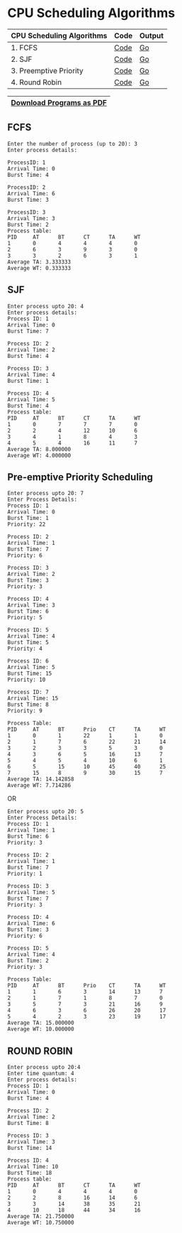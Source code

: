 # CPU Scheduling Algorithms

| CPU Scheduling Algorithms | Code                                                           | Output                                 |
| ------------------------- | -------------------------------------------------------------- | -------------------------------------- |
| 1. FCFS                   | [Code](/01%20-%20CPU%20Scheduling/A%20-%20FCFS.c)              | [Go](#fcfs)                            |
| 2. SJF                    | [Code](/01%20-%20CPU%20Scheduling/B%20-%20SJF.c)               | [Go](#sjf)                             |
| 3. Preemptive Priority    | [Code](/01%20-%20CPU%20Scheduling/C%20-%20Preemptive%20Prio.c) | [Go](#pre-emptive-priority-scheduling) |
| 4. Round Robin            | [Code](/01%20-%20CPU%20Scheduling/D%20-%20RR.c)                | [Go](#round-robin)                     |

| [Download Programs as PDF](https://github.com/blackpeps/ssmplab2023/files/13259530/SSMP.Exp.1.pdf) |
| --- |

## FCFS

```
Enter the number of process (up to 20): 3
Enter process details:

ProcessID: 1
Arrival Time: 0
Burst Time: 4

ProcessID: 2
Arrival Time: 6
Burst Time: 3

ProcessID: 3
Arrival Time: 3
Burst Time: 2
Process table:
PID     AT      BT      CT      TA      WT
1       0       4       4       4       0
2       6       3       9       3       0
3       3       2       6       3       1
Average TA: 3.333333
Average WT: 0.333333
```

## SJF

```
Enter process upto 20: 4
Enter process details:
Process ID: 1
Arrival Time: 0
Burst Time: 7

Process ID: 2
Arrival Time: 2
Burst Time: 4

Process ID: 3
Arrival Time: 4
Burst Time: 1

Process ID: 4
Arrival Time: 5
Burst Time: 4
Process table:
PID     AT      BT      CT      TA      WT
1       0       7       7       7       0
2       2       4       12      10      6
3       4       1       8       4       3
4       5       4       16      11      7
Average TA: 8.000000
Average WT: 4.000000
```

## Pre-emptive Priority Scheduling

```
Enter process upto 20: 7
Enter Process Details:
Process ID: 1
Arrival Time: 0
Burst Time: 1
Priority: 22

Process ID: 2
Arrival Time: 1
Burst Time: 7
Priority: 6

Process ID: 3
Arrival Time: 2
Burst Time: 3
Priority: 3

Process ID: 4
Arrival Time: 3
Burst Time: 6
Priority: 5

Process ID: 5
Arrival Time: 4
Burst Time: 5
Priority: 4

Process ID: 6
Arrival Time: 5
Burst Time: 15
Priority: 10

Process ID: 7
Arrival Time: 15
Burst Time: 8
Priority: 9

Process Table:
PID     AT      BT      Prio    CT      TA      WT
1       0       1       22      1       1       0
2       1       7       6       22      21      14
3       2       3       3       5       3       0
4       3       6       5       16      13      7
5       4       5       4       10      6       1
6       5       15      10      45      40      25
7       15      8       9       30      15      7
Average TA: 14.142858
Average WT: 7.714286
```

OR

```
Enter process upto 20: 5
Enter Process Details:
Process ID: 1
Arrival Time: 1
Burst Time: 6
Priority: 3

Process ID: 2
Arrival Time: 1
Burst Time: 7
Priority: 1

Process ID: 3
Arrival Time: 5
Burst Time: 7
Priority: 3

Process ID: 4
Arrival Time: 6
Burst Time: 3
Priority: 6

Process ID: 5
Arrival Time: 4
Burst Time: 2
Priority: 3

Process Table:
PID     AT      BT      Prio    CT      TA      WT
1       1       6       3       14      13      7
2       1       7       1       8       7       0
3       5       7       3       21      16      9
4       6       3       6       26      20      17
5       4       2       3       23      19      17
Average TA: 15.000000
Average WT: 10.000000
```

## ROUND ROBIN

```
Enter process upto 20:4
Enter time quantum: 4
Enter process details:
Process ID: 1
Arrival Time: 0
Burst Time: 4

Process ID: 2
Arrival Time: 2
Burst Time: 8

Process ID: 3
Arrival Time: 3
Burst Time: 14

Process ID: 4
Arrival Time: 10
Burst Time: 18
Process table:
PID     AT      BT      CT      TA      WT
1       0       4       4       4       0
2       2       8       16      14      6
3       3       14      38      35      21
4       10      18      44      34      16
Average TA: 21.750000
Average WT: 10.750000
```
